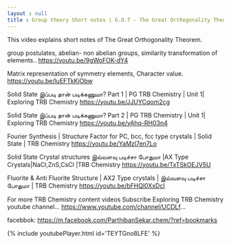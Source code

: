 ```yaml
---
layout : null
title : Group theory Short notes | G.O.T - The Great Orthogonality Theorem
---
```


This video explains short notes of The Great Orthogonality Theorem.

group postulates, abelian- non abelian groups, similarity transformation of elements..
https://youtu.be/9gWoFOK-dY4

Matrix representation of symmetry elements, 
Character value.
https://youtu.be/luEFTkKjObw


Solid State இப்படி தான் படிக்கணுமா? Part 1 | PG TRB Chemistry | Unit 1| Exploring TRB Chemistry
https://youtu.be/JJUYCqom2cg

Solid State இப்படி தான் படிக்கணுமா? Part 2 | PG TRB Chemistry | Unit 1| Exploring TRB Chemistry
https://youtu.be/yAhq-RH03n4

Fourier Synthesis | Structure Factor for PC, bcc, fcc type crystals | Solid State | TRB Chemistry
https://youtu.be/YaMzl7en7Lo

Solid State Crystal structures இவ்வளவு படிச்சா போதுமா |AX Type Crystals|NaCl,ZnS,CsCl |TRB Chemistry
https://youtu.be/TxTSkOEJV5U

Fluorite & Anti Fluorite Structure | AX2 Type crystals | இவ்வளவு படிச்சா போதுமா | TRB Chemistry
https://youtu.be/bFHQl0XxDcI


For more TRB Chemistry content videos Subscribe Exploring TRB Chemistry youtube channel... https://www.youtube.com/channel/UCDLf...

facebbok: https://m.facebook.com/ParthibanSekar.chem/?ref=bookmarks



{% include youtubePlayer.html id='TEYTGno8LFE' %}
